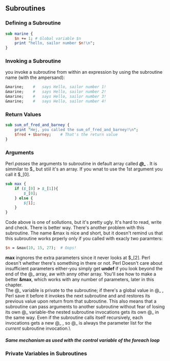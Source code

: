 ## Subroutines
### Defining a Subroutine

```perl
sub marine {
    $n += 1; # Global variable $n
    print "hello, sailor number $n!\n";
}
```

### Invoking a Subroutine
you invoke a subroutine from within an expression by using the subroutine name
(with the ampersand):
```perl
&marine;    #   says Hello, sailor number 1!
&marine;    #   says Hello, sailor number 2!
&marine;    #   says Hello, sailor number 3!
&marine;    #   says Hello, sailor number 4!
```
### Return Values
```perl
sub sum_of_fred_and_barney {
    print "Hej, you called the sum_of_fred_and_barney!\n";
    $fred + $barney;    # That's the return value
}
```
### Arguments
Perl *passes* the arguments to subroutine in default array called ***\@_*** .
It is simmilar to $_ but stiil it's an array. If you wnat to use the 1st argument
you call it $\_[0].
```perl
sub max {
    if ($_[0] > $_[1]){
        $_[0];
    } else {
        $[1];
    }
}
```
Code above is one of sollutions, but it's pretty ugly. It's hard to read, write and check.
There is better way. There's another problem with this subroutine. The name &max is nice
and short, but it doesn't remind us that this subroutine works prperly only if you
called with exacly two paramters:
```perl
$n = &max(10, 15, 27);  # Oops!
```
**max** ingnores the extra parameters since it never looks at $\_[2]. Perl doesn't
whether there's something in there or not. Perl Doesn't care about insufficient
parameters either-you simply get **undef** if you look beyond the end of the
\@_ array, aw with anny other array. You'll see how to make a better **&max**,
which works with any number of parameters, later in this chapter.\
The \@_ variable is private to the subroutine; if there's a global value in
\@_ , Perl save it before it invokes the next subroutine and and restores its previous
value upon return from that subroutine. This also means that a subroutine can pass
arguments to another subroutine without fear of losing its own \@_ variable-the
nested subroutine invocations gets its own \@_ in the same way. Even if the
subroutine calls itself recursively, each invocations gets a new \@_ , so \@_ is
always the parameter list for the *current* subroutine invocation.\

##### Same mechanism as used with the control variable of the **foreach** loop

### Private Variables in Subroutines

